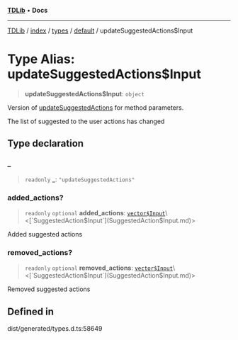 [**TDLib**](../../../../../../README.md) • **Docs**

***

[TDLib](../../../../../../modules.md) / [index](../../../../../README.md) / [types](../../../README.md) / [default](../README.md) / updateSuggestedActions$Input

# Type Alias: updateSuggestedActions$Input

> **updateSuggestedActions$Input**: `object`

Version of [updateSuggestedActions](updateSuggestedActions.md) for method parameters.

The list of suggested to the user actions has changed

## Type declaration

### \_

> `readonly` **\_**: `"updateSuggestedActions"`

### added\_actions?

> `readonly` `optional` **added\_actions**: [`vector$Input`](vector$Input.md)\<[`SuggestedAction$Input`](SuggestedAction$Input.md)\>

Added suggested actions

### removed\_actions?

> `readonly` `optional` **removed\_actions**: [`vector$Input`](vector$Input.md)\<[`SuggestedAction$Input`](SuggestedAction$Input.md)\>

Removed suggested actions

## Defined in

dist/generated/types.d.ts:58649
